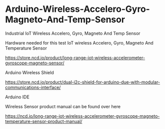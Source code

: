 # Arduino-Wireless-Accelero-Gyro-Magneto-And-Temp-Sensor
Industrial IoT Wireless Accelero, Gyro, Magneto And Temp Sensor

Hardware needed for this test IoT wireless Accelero, Gyro, Magneto And Temperature Sensor

https://store.ncd.io/product/long-range-iot-wireless-accelerometer-gyroscope-magneto-sensor/

Arduino Wireless Shield

https://store.ncd.io/product/dual-i2c-shield-for-arduino-due-with-modular-communications-interface/

Arduino IDE

Wireless Sensor product manual can be found over here

https://ncd.io/long-range-iot-wireless-accelerometer-gyroscope-magneto-temperature-sensor-product-manual/
